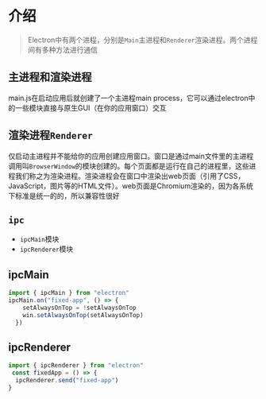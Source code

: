 # 介绍

> Electron中有两个进程，分别是`Main`主进程和`Renderer`渲染进程。两个进程间有多种方法进行通信

## 主进程和渲染进程

main.js在启动应用后就创建了一个主进程main process，它可以通过electron中的一些模块直接与原生GUI（在你的应用窗口）交互

## 渲染进程`Renderer`

仅启动主进程并不能给你的应用创建应用窗口。窗口是通过main文件里的主进程调用叫`BrowserWindow`的模块创建的。每个页面都是运行在自己的进程里，这些进程我们称之为渲染进程。渲染进程会在窗口中渲染出web页面（引用了CSS，JavaScript，图片等的HTML文件）。web页面是Chromium渲染的，因为各系统下标准是统一的的，所以兼容性很好

## `ipc`

- `ipcMain`模块
- `ipcRenderer`模块

## ipcMain

```ts
import { ipcMain } from "electron"
ipcMain.on("fixed-app", () => {
    setAlwaysOnTop = !setAlwaysOnTop
    win.setAlwaysOnTop(setAlwaysOnTop)
  })
```

## ipcRenderer

```ts
import { ipcRenderer } from "electron"
 const fixedApp = () => {
  ipcRenderer.send("fixed-app")
}
```

